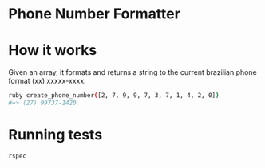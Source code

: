# Phone Number Formatter

# How it works

Given an array, it formats and returns a string to the current brazilian phone format (xx) xxxxx-xxxx.

```bash
ruby create_phone_number([2, 7, 9, 9, 7, 3, 7, 1, 4, 2, 0])
#=> (27) 99737-1420
```

# Running tests

```code
rspec
```
